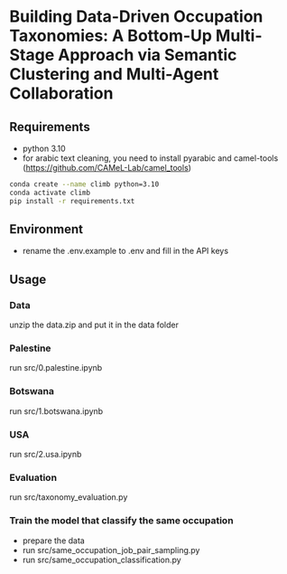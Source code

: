 # Building Data-Driven Occupation Taxonomies: A Bottom-Up Multi-Stage Approach via Semantic Clustering and Multi-Agent Collaboration


## Requirements

- python 3.10
- for arabic text cleaning, you need to install pyarabic and camel-tools (https://github.com/CAMeL-Lab/camel_tools)

```bash
conda create --name climb python=3.10 
conda activate climb
pip install -r requirements.txt
```

## Environment
- rename the .env.example to .env and fill in the API keys

## Usage

### Data
unzip the data.zip and put it in the data folder

### Palestine

run src/0.palestine.ipynb

### Botswana

run src/1.botswana.ipynb

### USA

run src/2.usa.ipynb


### Evaluation
run src/taxonomy_evaluation.py

### Train the model that classify the same occupation
- prepare the data
- run src/same_occupation_job_pair_sampling.py
- run src/same_occupation_classification.py
